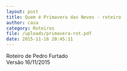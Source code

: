 ```yaml
---
layout: post
title: Quem é Primavera das Neves - roteiro
author: casa
category: Roteiros
file: /uploads/primavera-rot.pdf
date: 2015-11-16 20:45:11
---
```

Roteiro de Pedro Furtado\
Versão 16/11/2015